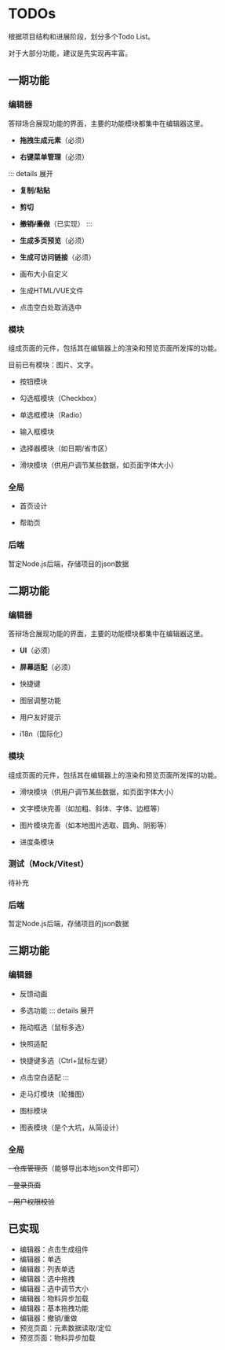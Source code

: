 # TODOs
根据项目结构和进展阶段，划分多个Todo List。

对于大部分功能，建议是先实现再丰富。

## 一期功能

### 编辑器
答辩场合展现功能的界面，主要的功能模块都集中在编辑器这里。

- **拖拽生成元素**（必须）

- **右键菜单管理**（必须）

::: details 展开

  - **复制/粘贴**

  - **剪切**

  - ~~**撤销/重做**~~（已实现）
:::


- **生成多页预览**（必须）

- **生成可访问链接**（必须）

- 画布大小自定义

- 生成HTML/VUE文件

- 点击空白处取消选中

### 模块
组成页面的元件，包括其在编辑器上的渲染和预览页面所发挥的功能。

目前已有模块：图片、文字。

- 按钮模块

- 勾选框模块（Checkbox）

- 单选框模块（Radio）

- 输入框模块

- 选择器模块（如日期/省市区）

- 滑块模块（供用户调节某些数据，如页面字体大小）

### 全局

- 首页设计

- 帮助页

### 后端
暂定Node.js后端，存储项目的json数据

## 二期功能

### 编辑器
答辩场合展现功能的界面，主要的功能模块都集中在编辑器这里。

- **UI**（必须）

- **屏幕适配**（必须）

- 快捷键

- 图层调整功能

- 用户友好提示

- i18n（国际化）

### 模块
组成页面的元件，包括其在编辑器上的渲染和预览页面所发挥的功能。

- 滑块模块（供用户调节某些数据，如页面字体大小）

- 文字模块完善（如加粗、斜体、字体、边框等）

- 图片模块完善（如本地图片选取、圆角、阴影等）

- 进度条模块

### 测试（Mock/Vitest）

待补充

### 后端

暂定Node.js后端，存储项目的json数据

## 三期功能

### 编辑器

- 反馈动画

- 多选功能
::: details 展开
- 拖动框选（鼠标多选）
- 快照适配
- 快捷键多选（Ctrl+鼠标左键）
- 点击空白适配
:::

- 走马灯模块（轮播图）

- 图标模块

- 图表模块（是个大坑，从简设计）

### 全局

~~- 仓库管理页~~（能够导出本地json文件即可）

~~- 登录页面~~

~~- 用户权限校验~~


## 已实现
- 编辑器：点击生成组件
- 编辑器：单选
- 编辑器：列表单选
- 编辑器：选中拖拽
- 编辑器：选中调节大小
- 编辑器：物料异步加载
- 编辑器：基本拖拽功能
- 编辑器：撤销/重做
- 预览页面：元素数据读取/定位
- 预览页面：物料异步加载